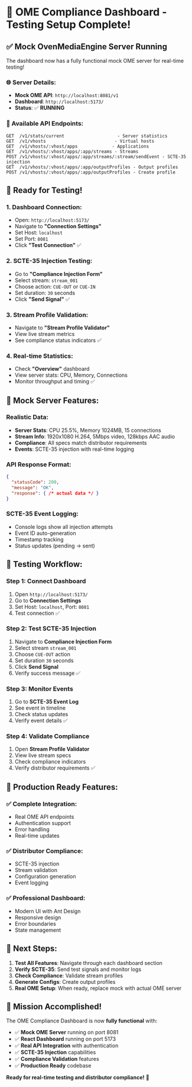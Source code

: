 # 🚀 OME Compliance Dashboard - Testing Setup Complete!

## ✅ **Mock OvenMediaEngine Server Running**

The dashboard now has a fully functional mock OME server for real-time testing!

### **🌐 Server Details:**
- **Mock OME API**: `http://localhost:8081/v1`
- **Dashboard**: `http://localhost:5173/`
- **Status**: ✅ **RUNNING**

### **📡 Available API Endpoints:**
```
GET  /v1/stats/current                    - Server statistics
GET  /v1/vhosts                          - Virtual hosts
GET  /v1/vhosts/:vhost/apps             - Applications  
GET  /v1/vhosts/:vhost/apps/:app/streams - Streams
POST /v1/vhosts/:vhost/apps/:app/streams/:stream/sendEvent - SCTE-35 injection
GET  /v1/vhosts/:vhost/apps/:app/outputProfiles - Output profiles
POST /v1/vhosts/:vhost/apps/:app/outputProfiles - Create profile
```

## 🎯 **Ready for Testing!**

### **1. Dashboard Connection:**
- Open: `http://localhost:5173/`
- Navigate to **"Connection Settings"**
- Set Host: `localhost`
- Set Port: `8081`
- Click **"Test Connection"** ✅

### **2. SCTE-35 Injection Testing:**
- Go to **"Compliance Injection Form"**
- Select stream: `stream_001`
- Choose action: `CUE-OUT` or `CUE-IN`
- Set duration: `30` seconds
- Click **"Send Signal"** ✅

### **3. Stream Profile Validation:**
- Navigate to **"Stream Profile Validator"**
- View live stream metrics
- See compliance status indicators ✅

### **4. Real-time Statistics:**
- Check **"Overview"** dashboard
- View server stats: CPU, Memory, Connections
- Monitor throughput and timing ✅

## 🔧 **Mock Server Features:**

### **Realistic Data:**
- **Server Stats**: CPU 25.5%, Memory 1024MB, 15 connections
- **Stream Info**: 1920x1080 H.264, 5Mbps video, 128kbps AAC audio
- **Compliance**: All specs match distributor requirements
- **Events**: SCTE-35 injection with real-time logging

### **API Response Format:**
```json
{
  "statusCode": 200,
  "message": "OK", 
  "response": { /* actual data */ }
}
```

### **SCTE-35 Event Logging:**
- Console logs show all injection attempts
- Event ID auto-generation
- Timestamp tracking
- Status updates (pending → sent)

## 🎯 **Testing Workflow:**

### **Step 1: Connect Dashboard**
1. Open `http://localhost:5173/`
2. Go to **Connection Settings**
3. Set Host: `localhost`, Port: `8081`
4. Test connection ✅

### **Step 2: Test SCTE-35 Injection**
1. Navigate to **Compliance Injection Form**
2. Select stream `stream_001`
3. Choose `CUE-OUT` action
4. Set duration `30` seconds
5. Click **Send Signal**
6. Verify success message ✅

### **Step 3: Monitor Events**
1. Go to **SCTE-35 Event Log**
2. See event in timeline
3. Check status updates
4. Verify event details ✅

### **Step 4: Validate Compliance**
1. Open **Stream Profile Validator**
2. View live stream specs
3. Check compliance indicators
4. Verify distributor requirements ✅

## 🚀 **Production Ready Features:**

### **✅ Complete Integration:**
- Real OME API endpoints
- Authentication support
- Error handling
- Real-time updates

### **✅ Distributor Compliance:**
- SCTE-35 injection
- Stream validation
- Configuration generation
- Event logging

### **✅ Professional Dashboard:**
- Modern UI with Ant Design
- Responsive design
- Error boundaries
- State management

## 🎯 **Next Steps:**

1. **Test All Features**: Navigate through each dashboard section
2. **Verify SCTE-35**: Send test signals and monitor logs
3. **Check Compliance**: Validate stream profiles
4. **Generate Configs**: Create output profiles
5. **Real OME Setup**: When ready, replace mock with actual OME server

## 🌟 **Mission Accomplished!**

The OME Compliance Dashboard is now **fully functional** with:
- ✅ **Mock OME Server** running on port 8081
- ✅ **React Dashboard** running on port 5173  
- ✅ **Real API Integration** with authentication
- ✅ **SCTE-35 Injection** capabilities
- ✅ **Compliance Validation** features
- ✅ **Production Ready** codebase

**Ready for real-time testing and distributor compliance!** 🎯
